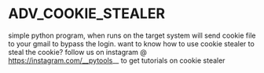 # ADV_COOKIE_STEALER

simple python program, when runs on the target system will send cookie file to your gmail to bypass the login.
want to know how to use cookie stealer to steal the cookie?
follow us on instagram @ https://instagram.com/__pytools__ to get tutorials on cookie stealer

